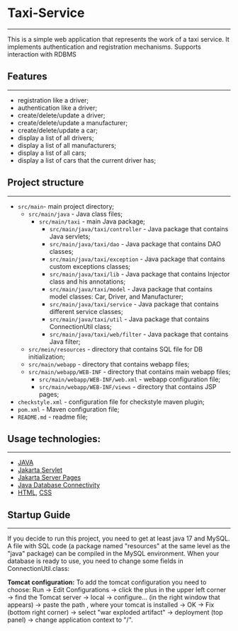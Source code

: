 # Taxi-Service
___
This is a simple web application that represents the work of a taxi service.
It implements authentication and registration mechanisms. Supports interaction with RDBMS

## Features
___

- registration like a driver;
- authentication like a driver;
- create/delete/update a driver;
- create/delete/update a manufacturer;
- create/delete/update a car;
- display a list of all drivers;
- display a list of all manufacturers;
- display a list of all cars;
- display a list of cars that the current driver has;

## Project structure
___

- ``src/main``- main project directory;
    - ``src/main/java`` - Java class files;
        - ``src/main/taxi`` - main Java package;
            - ``src/main/java/taxi/controller`` - Java package that contains Java servlets;
            - ``src/main/java/taxi/dao`` - Java package that contains DAO classes;
            - ``src/main/java/taxi/exception`` - Java package that contains custom exceptions classes;
            - ``src/main/java/taxi/lib`` - Java package that contains Injector class and his annotations;
            - ``src/main/java/taxi/model`` - Java package that contains model classes: Car, Driver, and Manufacturer;
            - ``src/main/java/taxi/service`` - Java package that contains different service classes;
            - ``src/main/java/taxi/util`` - Java package that contains ConnectionUtil class;
            - ``src/main/java/taxi/web/filter`` - Java package that contains Java filter;
    - ``src/mein/resources`` - directory that contains SQL file for DB initialization;
    - ``src/main/webapp`` - directory that contains webapp files;
    - ``src/main/webapp/WEB-INF`` - directory that contains main webapp files;
        - ``src/main/webapp/WEB-INF/web.xml`` - webapp configuration file;
        - ``src/main/webapp/WEB-INF/views`` - directory that contains JSP pages;
- ``checkstyle.xml`` - configuration file for checkstyle maven plugin;
- ``pom.xml`` - Maven configuration file;
- ``README.md`` - readme file;

## Usage technologies:
___

- [JAVA](https://en.wikipedia.org/wiki/Java_(software_platform))
- [Jakarta Servlet](https://en.wikipedia.org/wiki/Jakarta_Servlet)
- [Jakarta Server Pages](https://en.wikipedia.org/wiki/Jakarta_Server_Pages)
- [Java Database Connectivity](https://en.wikipedia.org/wiki/Java_Database_Connectivity)
- [HTML](https://en.wikipedia.org/wiki/HTML), [CSS](https://en.wikipedia.org/wiki/CSS)

## Startup Guide
___

If you decide to run this project, you need to get at least java 17 and MySQL.
A file with SQL code (a package named "resources" at the same level as the "java" package)
can be compiled in the MySQL environment. When your database is ready to use,
you need to change some fields in ConnectionUtil.class:

**Tomcat configuration:**
To add the tomcat configuration you need to choose: Run -> Edit Configurations ->
click the plus in the upper left corner -> find the Tomcat server -> local -> configure...
(in the right window that appears) -> paste the path , where your tomcat is installed -> OK ->
Fix (bottom right corner) -> select "war exploded artifact" -> deployment (top panel) ->
change application context to "/".
